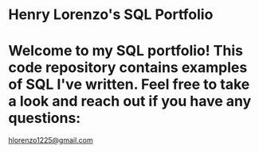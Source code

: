 # Henry Lorenzo's SQL Portfolio

# Welcome to my SQL portfolio! This code repository contains examples of SQL I've written. Feel free to take a look and reach out if you have any questions: 
hlorenzo1225@gmail.com 
